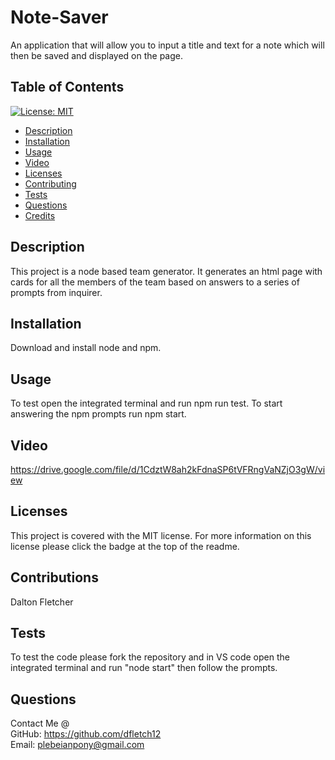 # Note-Saver
An application that will allow you to input a title and text for a note which will then be saved and displayed on the page.

 ## Table of Contents
   [![License: MIT](https://img.shields.io/badge/License-MIT-yellow.svg)](https://opensource.org/licenses/MIT)
   * [Description](#description)
   * [Installation](#installation)
   * [Usage](#usage)
   * [Video](#video)
   * [Licenses](#licenses)
   * [Contributing](#contributing)
   * [Tests](#tests)
   * [Questions](#questions)
   * [Credits](#credits)

   ## Description
   This project is a node based team generator. It generates an html page with cards for all the members of the team based on answers to a series of prompts from inquirer.

   ## Installation
   Download and install node and npm.

   ## Usage
   To test open the integrated terminal and run npm run test. To start answering the npm prompts run npm start.

   ## Video
   https://drive.google.com/file/d/1CdztW8ah2kFdnaSP6tVFRngVaNZjO3gW/view

   ## Licenses
   This project is covered with the MIT license. For more information on this license please click the badge at the top of the readme.

   ## Contributions
   Dalton Fletcher

   ## Tests
   To test the code please fork the repository and in VS code open the integrated terminal and run "node start" then follow the prompts.
   
   ## Questions
   Contact Me @  
   GitHub: https://github.com/dfletch12  
   Email: plebeianpony@gmail.com
 